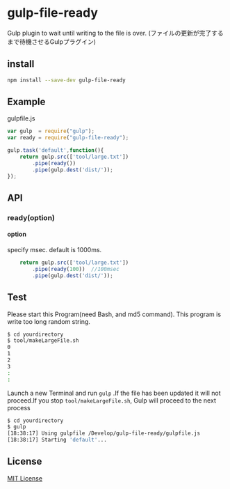 # gulp-file-ready
Gulp plugin to wait until writing to the file is over. (ファイルの更新が完了するまで待機させるGulpプラグイン)

## install
```bash
npm install --save-dev gulp-file-ready
```

## Example
gulpfile.js
```javascript
var gulp  = require("gulp");
var ready = require("gulp-file-ready");

gulp.task('default',function(){
	return gulp.src(['tool/large.txt'])
		.pipe(ready())
		.pipe(gulp.dest('dist/'));
});
```

## API
### ready(option)
#### option
specify msec. default is 1000ms.
```javascript
	return gulp.src(['tool/large.txt'])
		.pipe(ready(100))  //100msec
		.pipe(gulp.dest('dist/'));
```

## Test
Please start this Program(need Bash, and md5 command). This program is write too long random string.
```bash
$ cd yourdirectory
$ tool/makeLargeFile.sh
0
1
2
3
:
:
```

Launch a new Terminal and run `gulp` .If the file has been updated it will not proceed.If you stop `tool/makeLargeFile.sh`, Gulp will proceed to the next process

```bash
$ cd yourdirectory
$ gulp
[18:38:17] Using gulpfile /Develop/gulp-file-ready/gulpfile.js
[18:38:17] Starting 'default'...
```

## License
[MIT License](https://en.wikipedia.org/wiki/MIT_License)
